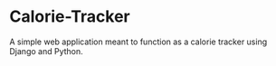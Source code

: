 # Calorie-Tracker
A simple web application meant to function as a calorie tracker using Django and Python.
